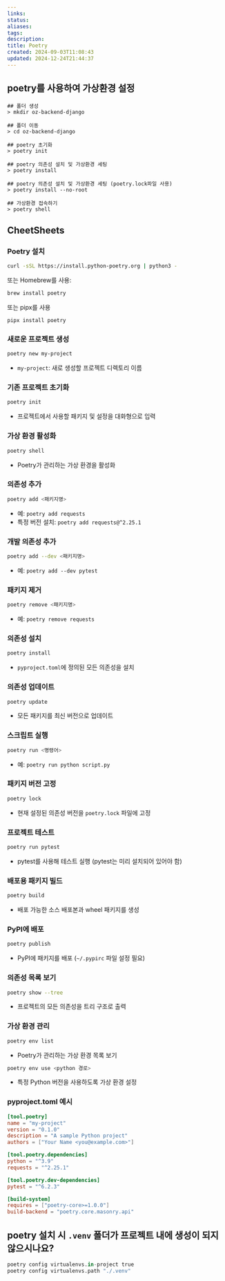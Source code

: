 ```yaml
---
links:
status:
aliases: 
tags: 
description:
title: Poetry
created: 2024-09-03T11:08:43
updated: 2024-12-24T21:44:37
---
```


## poetry를 사용하여 가상환경 설정

```
## 폴더 생성
> mkdir oz-backend-django

## 폴더 이동
> cd oz-backend-django

## poetry 초기화
> poetry init

## poetry 의존성 설치 및 가상환경 세팅
> poetry install

## poetry 의존성 설치 및 가상환경 세팅 (poetry.lock파일 사용)
> poetry install --no-root

## 가상환경 접속하기
> poetry shell
```

## CheetSheets

### Poetry 설치

```bash
curl -sSL https://install.python-poetry.org | python3 -
```

또는 Homebrew를 사용:

```bash
brew install poetry
```

또는 pipx를 사용

```shell
pipx install poetry
```

### 새로운 프로젝트 생성

```bash
poetry new my-project
```

- `my-project`: 새로 생성할 프로젝트 디렉토리 이름

### 기존 프로젝트 초기화

```bash
poetry init
```

- 프로젝트에서 사용할 패키지 및 설정을 대화형으로 입력

### 가상 환경 활성화

```bash
poetry shell
```

- Poetry가 관리하는 가상 환경을 활성화

### 의존성 추가

```bash
poetry add <패키지명>
```

- 예: `poetry add requests`
- 특정 버전 설치: `poetry add requests@^2.25.1`

### 개발 의존성 추가

```bash
poetry add --dev <패키지명>
```

- 예: `poetry add --dev pytest`

### 패키지 제거

```bash
poetry remove <패키지명>
```

- 예: `poetry remove requests`

### 의존성 설치

```bash
poetry install
```

- `pyproject.toml`에 정의된 모든 의존성을 설치

### 의존성 업데이트

```bash
poetry update
```

- 모든 패키지를 최신 버전으로 업데이트

### 스크립트 실행

```bash
poetry run <명령어>
```

- 예: `poetry run python script.py`

### 패키지 버전 고정

```bash
poetry lock
```

- 현재 설정된 의존성 버전을 `poetry.lock` 파일에 고정

### 프로젝트 테스트

```bash
poetry run pytest
```

- pytest를 사용해 테스트 실행 (pytest는 미리 설치되어 있어야 함)

### 배포용 패키지 빌드

```bash
poetry build
```

- 배포 가능한 소스 배포본과 wheel 패키지를 생성

### PyPI에 배포

```bash
poetry publish
```

- PyPI에 패키지를 배포 (`~/.pypirc` 파일 설정 필요)

### 의존성 목록 보기

```bash
poetry show --tree
```

- 프로젝트의 모든 의존성을 트리 구조로 출력

### 가상 환경 관리

```bash
poetry env list
```

- Poetry가 관리하는 가상 환경 목록 보기

```bash
poetry env use <python 경로>
```

- 특정 Python 버전을 사용하도록 가상 환경 설정

### pyproject.toml 예시

```toml
[tool.poetry]
name = "my-project"
version = "0.1.0"
description = "A sample Python project"
authors = ["Your Name <you@example.com>"]

[tool.poetry.dependencies]
python = "^3.9"
requests = "^2.25.1"

[tool.poetry.dev-dependencies]
pytest = "^6.2.3"

[build-system]
requires = ["poetry-core>=1.0.0"]
build-backend = "poetry.core.masonry.api"
```

## poetry 설치 시 `.venv` 폴더가 프로젝트 내에 생성이 되지 않으시나요?

```python
poetry config virtualenvs.in-project true
poetry config virtualenvs.path "./.venv"
```
